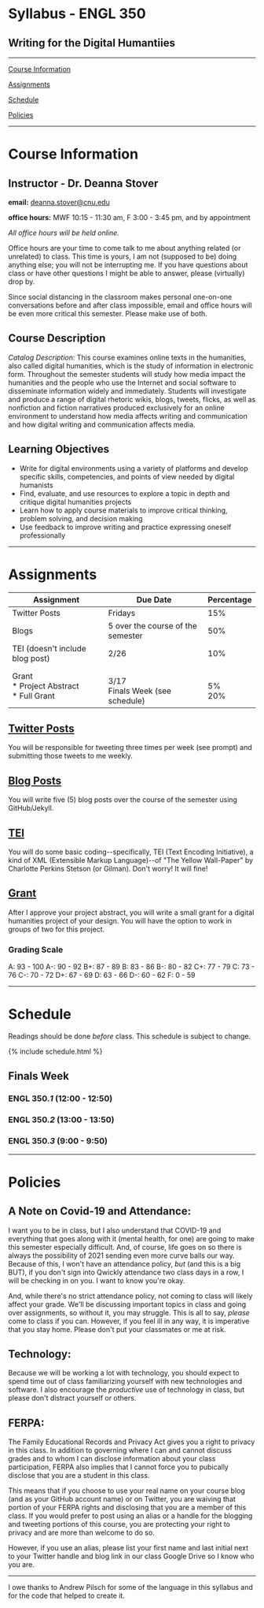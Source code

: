 # Syllabus - ENGL 350

## Writing for the Digital Humantiies

_____

[Course Information](#course-information) <br />

[Assignments](#assignments) <br />

[Schedule](#schedule) <br />

[Policies](#policies) <br />

_____

# Course Information

## Instructor - Dr. Deanna Stover

  **email:** deanna.stover@cnu.edu 

  **office hours:** MWF 10:15 - 11:30 am, F 3:00 - 3:45 pm, and by appointment
  
   *All office hours will be held online.*
   
   Office hours are your time to come talk to me about anything related (or unrelated) to class. This time is yours, I am not (supposed to be) doing anything else; you will not be interrupting me. If you have questions about class or have other questions I might be able to answer, please (virtually) drop by.
   
   Since social distancing in the classroom makes personal one-on-one conversations before and after class impossible, email and office hours will be even more critical this semester. Please make use of both.
   
## Course Description 

*Catalog Description*: This course examines online texts in the humanities, also called digital humanities, which is the study of information in electronic form. Throughout the semester students will study how media impact the humanities and the people who use the Internet and social software to disseminate information widely and immediately. Students will investigate and produce a range of digital rhetoric wikis, blogs, tweets, flicks, as well as nonfiction and fiction narratives produced exclusively for an online environment to understand how media affects writing and communication and how digital writing and communication affects media. 

## Learning Objectives

* Write for digital environments using a variety of platforms and develop specific skills, competencies, and points of view needed by digital humanists
* Find, evaluate, and use resources to explore a topic in depth and critique digital humanities projects
* Learn how to apply course materials to improve critical thinking, problem solving, and decision making 
* Use feedback to improve writing and practice expressing oneself professionally 

_____

# Assignments

Assignment | Due Date | Percentage
------------ | ------------- | -------------
Twitter Posts | Fridays | 15%
Blogs | 5 over the course of the semester | 50%
TEI (doesn't include blog post) <br /> | 2/26 | 10%
Grant <br /> * Project Abstract <br /> * Full Grant | <br /> 3/17 <br /> Finals Week (see schedule) | <br /> 5% <br /> 20%

## [Twitter Posts](https://deanna-stover.github.io/coursesCNU/2021/engl350spring2021/twitter)

You will be responsible for tweeting three times per week (see prompt) and submitting those tweets to me weekly.

## [Blog Posts](https://deanna-stover.github.io/coursesCNU/2021/engl350spring2021/blog-posts)

You will write five (5) blog posts over the course of the semester using GitHub/Jekyll.

## [TEI](https://deanna-stover.github.io/coursesCNU/2021/engl350spring2021/tei)

You will do some basic coding--specifically, TEI (Text Encoding Initiative), a kind of XML (Extensible Markup Language)--of "The Yellow Wall-Paper" by Charlotte Perkins Stetson (or Gilman). Don't worry! It will fine! 

## [Grant](https://deanna-stover.github.io/coursesCNU/2021/engl350spring2021/grant)

After I approve your project abstract, you will write a small grant for a digital humanities project of your design. You will have the option to work in groups of two for this project. 

### Grading Scale

A: 93 - 100
A-: 90 - 92
B+: 87 - 89
B: 83 - 86
B-: 80 - 82
C+: 77 - 79
C: 73 - 76
C-: 70 - 72
D+: 67 - 69
D: 63 - 66
D-: 60 - 62
F: 0 - 59

_____


# Schedule

Readings should be done *before* class. This schedule is subject to change. 

{% include schedule.html %}

## Finals Week

### ENGL 350.*1* (12:00 - 12:50)  

### ENGL 350.*2* (13:00 - 13:50)

### ENGL 350.*3* (9:00 - 9:50)

_____


# Policies

## A Note on Covid-19 and Attendance:

I want you to be in class, but I also understand that COVID-19 and everything that goes along with it (mental health, for one) are going to make this semester especially difficult. And, of course, life goes on so there is always the possibility of 2021 sending even more curve balls our way. Because of this, I won't have an attendance policy, *but* (and this is a big BUT), if you don't sign into Qwickly attendance two class days in a row, I will be checking in on you. I want to know you're okay.

And, while there's no strict attendance policy, not coming to class will likely affect your grade. We'll be discussing important topics in class and going over assignments, so without it, you may struggle. This is all to say, *please* come to class if you can. However, if you feel ill in any way, it is imperative that you stay home. Please don't put your classmates or me at risk. 

## Technology:

Because we will be working a lot with technology, you should expect to spend time out of class familiarizing yourself with new technologies and software. I also encourage the *productive* use of technology in class, but please don't distract yourself or others. 

## FERPA:

The Family Educational Records and Privacy Act gives you a right to privacy in this class. In addition to governing where I can and cannot discuss grades and to whom I can disclose information about your class participation, FERPA also implies that I cannot force you to pubically disclose that you are a student in this class.

This means that if you choose to use your real name on your course blog (and as your GitHub account name) or on Twitter, you are waiving that portion of your FERPA rights and disclosing that you are a member of this class. If you would prefer to post using an alias or a handle for the blogging and tweeting portions of this course, you are protecting your right to privacy and are more than welcome to do so.

However, if you use an alias, please list your first name and last initial next to your Twitter handle and blog link in our class Google Drive so I know who you are.

_____

I owe thanks to Andrew Pilsch for some of the language in this syllabus and for the code that helped to create it.
